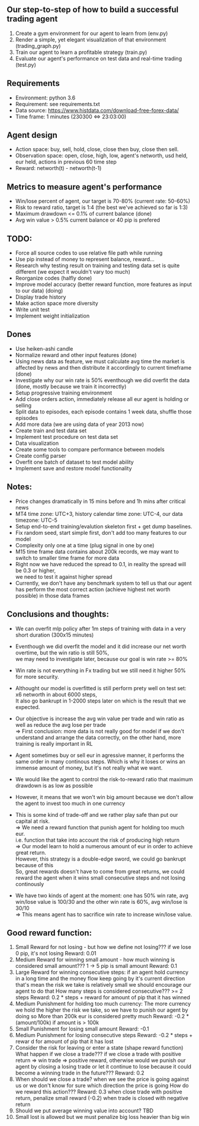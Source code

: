 ## Our step-to-step of how to build a successful trading agent  
1. Create a gym environment for our agent to learn from (env.py)  
2. Render a simple, yet elegant visualization of that environment (trading_graph.py)  
3. Train our agent to learn a profitable strategy (train.py)  
4. Evaluate our agent's performance on test data and real-time trading (test.py)  
## Requirements  
- Environment: python 3.6  
- Requirement: see requirements.txt  
- Data source: https://www.histdata.com/download-free-forex-data/
- Time frame: 1 minutes (230300 <=> 23:03:00)  
## Agent design  
- Action space: buy, sell, hold, close, close then buy, close then sell.  
- Observation space: open, close, high, low, agent's networth, usd held, eur held, actions in previous 60 time step  
- Reward: networth(t) - networth(t-1)  
## Metrics to measure agent's performance
- Win/lose percent of agent, our target is 70-80% (current rate: 50-60%)
- Risk to reward ratio, target is 1:4 (the best we've achieved so far is 1:3)
- Maximum drawdown <= 0.1% of current balance (done)
- Avg win value > 0.5% current balance or 40 pip is prefered
## TODO:  
- Force all source codes to use relative file path while running
- Use pip instead of money to represent balance, reward...
- Research why testing result on training and testing data set is quite different (we expect it wouldn't vary too much)
- Reorganize codes (halfly done)  
- Improve model accuracy (better reward function, more features as input to our data) (doing)  
- Display trade history   
- Make action space more diversity  
- Write unit test  
- Implement weight initialization  
## Dones
- Use heiken-ashi candle
- Normalize reward and other input features (done)
- Using news data as feature, we must calculate avg time the market is affected by 
news and then distribute it accordingly to current timeframe (done)  
- Investigate why our win rate is 50% eventhough we did overfit the data  (done, mostly because we 
train it incorrectly)  
- Setup progressive training environment  
- Add close orders action, immediately release all eur agent is holding or selling  
- Split data to episodes, each episode contains 1 week data, shuffle those episodes  
- Add more data (we are using data of year 2013 now)  
- Create train and test data set  
- Implement test procedure on test data set   
- Data visualization    
- Create some tools to compare performance between models  
- Create config parser  
- Overfit one batch of dataset to test model ability  
- Implement save and restore model functionality  
## Notes:  
- Price changes dramatically in 15 mins before and 1h mins after critical news  
- MT4 time zone: UTC+3, history calendar time zone: UTC-4, our data timezone: UTC-5  
- Setup end-to-end training/evalution skeleton first + get dump baselines.  
- Fix random seed, start simple first, don't add too many features to our model
- Complexity only one at a time (plug signal in one by one)  
- M15 time frame data contains about 200k records, we may want to switch to smaller time frame for more data  
- Right now we have reduced the spread to 0.1, in reality the spread will be 0.3 or higher,  
we need to test it against higher spread  
- Currently, we don't have any benchmark system to tell us that our agent has perform the most correct action 
(achieve highest net worth possible) in those data frames   
## Conclusions and thoughts:
- We can overfit mlp policy after 1m steps of training with data in a very short duration (300x15 minutes)  
- Eventhough we did overfit the model and it did increase our net worth overtime, but the win ratio is still 50%,  
we may need to investigate later, because our goal is win rate >= 80%  
- Win rate is not everything in Fx trading but we still need it higher 50% for more security.
- Althought our model is overfitted is still perform prety well on test set: x6 networth in about 6000 steps,  
It also go bankrupt in 1-2000 steps later on which is the result that we expected.  
- Our objective is increase the avg win value per trade and win ratio as well as reduce the avg lose per trade  
=> First conclusion: more data is not really good for model if we don't understand and arrange the data correctly, 
on the other hand, more training is really important in RL  

- Agent sometimes buy or sell eur in agressive manner, it performs the same order in many continous steps. Which 
is why it loses or wins an immense amount of money, but it's not really what we want.  
- We would like the agent to control the risk-to-reward ratio that maximum drawdown is as low as possible  
- However, it means that we won't win big amount because we don't allow the agent to invest too much in one currency  
- This is some kind of trade-off and we rather play safe than put our capital at risk.  
=> We need a reward function that punish agent for holding too much eur.  
i.e. function that take into account the risk of producing high return  
=> Our model learn to hold a numerous amount of eur in order to achieve great return.   
However, this strategy is a double-edge sword, we could go bankrupt because of this  
So, great rewards doesn't have to come from great returns, we could reward the agent when it wins small
consecutive steps and not losing continously  

- We have two kinds of agent at the moment: one has 50% win rate, avg win/lose value is 100/30 and the other
 win rate is 60%, avg win/lose is 30/10  
=> This means agent has to sacrifice win rate to increase win/lose value.  

## Good reward function:
1. Small Reward for not losing - but how we define not losing??? if we lose 0 pip, it's not losing
Reward: 0.01
2. Medium Reward for winning small amount - how much winning is considered small amount??? 
1 -> 5 pip is small amount
Reward: 0.1
3. Large Reward for winning consecutive steps: if an agent hold currency in a long time and
the money flow keep going by it's current direction that's mean the risk we take is relatively small
we should encourage our agent to do that
How many steps is considered consecutive??? >= 2 steps
Reward: 0.2 * steps + reward for amount of pip that it has winned
4. Medium Punishment for holding too much currency: The more currency we hold
the higher the risk we take, so we have to punish our agent by doing so
More than 200k eur is considered pretty much
Reward: -0.2 * (amount/100k) if amount is > 100k
5. Small Punishment for losing small amount 
Reward: -0.1                                                                                                                                                                                                                                                                                                                                                                                                                                                                                                                                                                                  
6. Medium Punishment for losing consecutive steps
Reward: -0.2 * steps + rewar
d for amount of pip that it has lost
7. Consider the risk for leaving or enter a state (shape reward function)
What happen if we close a trade???
if we close a trade with positive return => win trade => positive reward, 
otherwise would we punish our agent by closing a losing trade or let it continue to lose 
because it could become a winning trade in the future???
Reward: 0.2
8. When should we close a trade? when we see the price is going against us
or we don't know for sure which direction the price is going
How do we reward this action??? 
Reward: 0.3 when close trade with positive return, penalize small reward (-0.2) when trade is closed with negative return
9. Should we put average winning value into account?
TBD
10. Small lost is allowed but we must penalize big loss heavier than big win